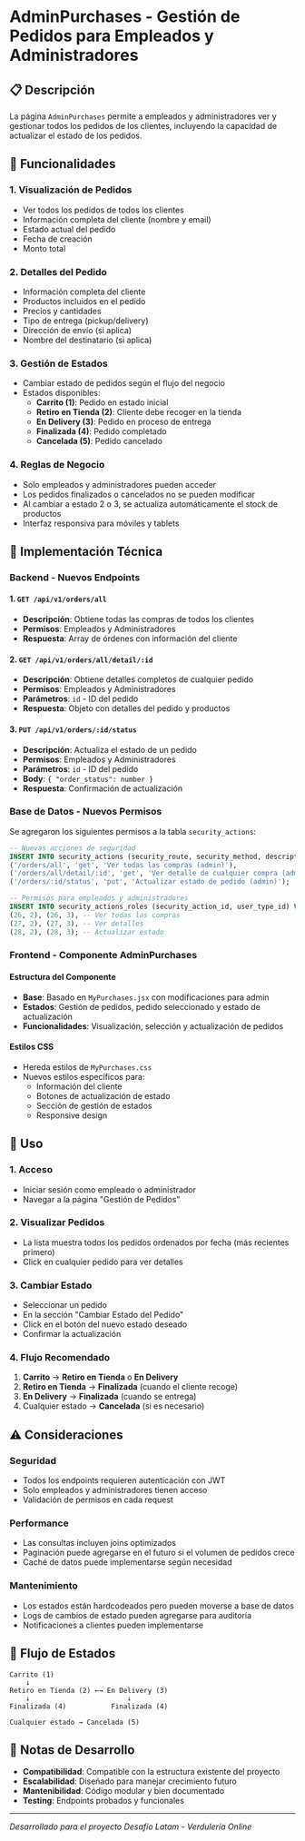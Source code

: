 # AdminPurchases - Gestión de Pedidos para Empleados y Administradores

## 📋 Descripción

La página `AdminPurchases` permite a empleados y administradores ver y gestionar todos los pedidos de los clientes, incluyendo la capacidad de actualizar el estado de los pedidos.

## 🎯 Funcionalidades

### 1. **Visualización de Pedidos**

- Ver todos los pedidos de todos los clientes
- Información completa del cliente (nombre y email)
- Estado actual del pedido
- Fecha de creación
- Monto total

### 2. **Detalles del Pedido**

- Información completa del cliente
- Productos incluidos en el pedido
- Precios y cantidades
- Tipo de entrega (pickup/delivery)
- Dirección de envío (si aplica)
- Nombre del destinatario (si aplica)

### 3. **Gestión de Estados**

- Cambiar estado de pedidos según el flujo del negocio
- Estados disponibles:
  - **Carrito (1)**: Pedido en estado inicial
  - **Retiro en Tienda (2)**: Cliente debe recoger en la tienda
  - **En Delivery (3)**: Pedido en proceso de entrega
  - **Finalizada (4)**: Pedido completado
  - **Cancelada (5)**: Pedido cancelado

### 4. **Reglas de Negocio**

- Solo empleados y administradores pueden acceder
- Los pedidos finalizados o cancelados no se pueden modificar
- Al cambiar a estado 2 o 3, se actualiza automáticamente el stock de productos
- Interfaz responsiva para móviles y tablets

## 🔧 Implementación Técnica

### Backend - Nuevos Endpoints

#### 1. `GET /api/v1/orders/all`

- **Descripción**: Obtiene todas las compras de todos los clientes
- **Permisos**: Empleados y Administradores
- **Respuesta**: Array de órdenes con información del cliente

#### 2. `GET /api/v1/orders/all/detail/:id`

- **Descripción**: Obtiene detalles completos de cualquier pedido
- **Permisos**: Empleados y Administradores
- **Parámetros**: `id` - ID del pedido
- **Respuesta**: Objeto con detalles del pedido y productos

#### 3. `PUT /api/v1/orders/:id/status`

- **Descripción**: Actualiza el estado de un pedido
- **Permisos**: Empleados y Administradores
- **Parámetros**: `id` - ID del pedido
- **Body**: `{ "order_status": number }`
- **Respuesta**: Confirmación de actualización

### Base de Datos - Nuevos Permisos

Se agregaron los siguientes permisos a la tabla `security_actions`:

```sql
-- Nuevas acciones de seguridad
INSERT INTO security_actions (security_route, security_method, description) VALUES
('/orders/all', 'get', 'Ver todas las compras (admin)'),
('/orders/all/detail/:id', 'get', 'Ver detalle de cualquier compra (admin)'),
('/orders/:id/status', 'put', 'Actualizar estado de pedido (admin)');

-- Permisos para empleados y administradores
INSERT INTO security_actions_roles (security_action_id, user_type_id) VALUES
(26, 2), (26, 3), -- Ver todas las compras
(27, 2), (27, 3), -- Ver detalles
(28, 2), (28, 3); -- Actualizar estado
```

### Frontend - Componente AdminPurchases

#### Estructura del Componente

- **Base**: Basado en `MyPurchases.jsx` con modificaciones para admin
- **Estados**: Gestión de pedidos, pedido seleccionado y estado de actualización
- **Funcionalidades**: Visualización, selección y actualización de pedidos

#### Estilos CSS

- Hereda estilos de `MyPurchases.css`
- Nuevos estilos específicos para:
  - Información del cliente
  - Botones de actualización de estado
  - Sección de gestión de estados
  - Responsive design

## 🚀 Uso

### 1. **Acceso**

- Iniciar sesión como empleado o administrador
- Navegar a la página "Gestión de Pedidos"

### 2. **Visualizar Pedidos**

- La lista muestra todos los pedidos ordenados por fecha (más recientes primero)
- Click en cualquier pedido para ver detalles

### 3. **Cambiar Estado**

- Seleccionar un pedido
- En la sección "Cambiar Estado del Pedido"
- Click en el botón del nuevo estado deseado
- Confirmar la actualización

### 4. **Flujo Recomendado**

1. **Carrito** → **Retiro en Tienda** o **En Delivery**
2. **Retiro en Tienda** → **Finalizada** (cuando el cliente recoge)
3. **En Delivery** → **Finalizada** (cuando se entrega)
4. Cualquier estado → **Cancelada** (si es necesario)

## ⚠️ Consideraciones

### Seguridad

- Todos los endpoints requieren autenticación con JWT
- Solo empleados y administradores tienen acceso
- Validación de permisos en cada request

### Performance

- Las consultas incluyen joins optimizados
- Paginación puede agregarse en el futuro si el volumen de pedidos crece
- Caché de datos puede implementarse según necesidad

### Mantenimiento

- Los estados están hardcodeados pero pueden moverse a base de datos
- Logs de cambios de estado pueden agregarse para auditoría
- Notificaciones a clientes pueden implementarse

## 🔄 Flujo de Estados

```
Carrito (1)
    ↓
Retiro en Tienda (2) ←→ En Delivery (3)
    ↓                        ↓
Finalizada (4)           Finalizada (4)

Cualquier estado → Cancelada (5)
```

## 📝 Notas de Desarrollo

- **Compatibilidad**: Compatible con la estructura existente del proyecto
- **Escalabilidad**: Diseñado para manejar crecimiento futuro
- **Mantenibilidad**: Código modular y bien documentado
- **Testing**: Endpoints probados y funcionales

---

_Desarrollado para el proyecto Desafío Latam - Verdulería Online_
